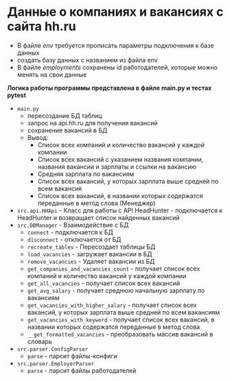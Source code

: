 #  Данные о компаниях и вакансиях с сайта hh.ru

+ В файле *env* требуется прописать параметры подключения к базе данных
+ создать базу данных с названием из файла env
+ В файле *employments* сохранены id работодателей, которые можно менять на свои данные

**Логика работы программы представлена в файле main.py и тестах pytest**

+ ``main.py``
    * пересоздание БД таблиц
    * запрос на api.hh.ru для получения вакансий
    * сохранение вакансий в БД
    * Вывод:
      + Cписок всех компаний и количество вакансий у каждой компании
      + Cписок всех вакансий с указанием названия компании, названия вакансии и зарплаты и ссылки на вакансию
      + Средняя зарплата по вакансиям
      + Cписок всех вакансий, у которых зарплата выше средней по всем вакансия
      + Cписок всех вакансий, в названии которых содержатся переданные в метод слова (Менеджер)
+ ``src.api.HHApi`` - Класс для работы с API HeadHunter - подключается к HeadHunter и возвращает список найденных вакансий
+ ``src.DBManager`` - Взаимодействие с БД
    * ``connect`` - подключается к БД
    * ``disconnect`` - отключается от БД
    * ``recreate_tables`` -  Пересоздает таблицы БД
    * ``load_vacancies`` - загружает вакансии в БД
    * ``remove_vacancies`` - Удаляет вакансии из БД
    * ``get_companies_and_vacancies_count`` - получает список всех компаний и количество вакансий у каждой компании
    * ``get_all_vacancies`` - получает список всех вакансий
    * ``get_avg_salary`` - получает среднюю начальную зарплату по вакансиям 
    * ``get_vacancies_with_higher_salary`` - получает список всех вакансий, у которых зарплата выше средней по всем вакансиям  
    * ``get_vacancies_with_keyword`` - получает список всех вакансий, в названии которых содержатся переданные в метод слова
    * ``__get_formatted_vacancies`` - преобразовать массив вакансий в словарь
+ ``src.parser.ConfigParser``
    * ``parse`` - парсит файлы-конфиги
+ ``src.parser.EmployerParser``
    * ``parse`` - парсит файлы работодателей
